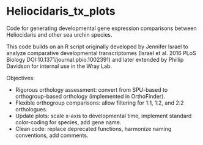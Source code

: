 # Heliocidaris_tx_plots
Code for generating developmental gene expression comparisons between Heliocidaris and other sea urchin species.  

This code builds on an R script originally developed by Jennifer Israel to analyze comparative developmental transcriptomes (Israel et al. 2016 PLoS Biology DOI:10.1371/journal.pbio.1002391) and later extended by Phillip Davidson for internal use in the Wray Lab. 

Objectives:   
* Rigorous orthology assessment: convert from SPU-based to orthogroup-based orthology (implemented in OrthoFinder).    
* Flexible orthogroup comparisons: allow filtering for 1:1, 1:2, and 2:2 orthologues.
* Update plots: scale x-axis to developmental time, implement standard color-coding for species, add gene name.  
* Clean code: replace deprecated functions, harmonize naming conventions, add comments.   
